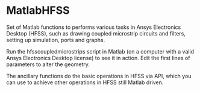 # MatlabHFSS
Set of Matlab functions to performs various tasks in Ansys Electronics Desktop (HFSS), such as drawing coupled microstrip circuits and filters, setting up simulation, ports and graphs.

Run the hfsscoupledmicrostrips script in Matlab (on a computer with a valid Ansys Electronics Desktop license) to see it in action.
Edit the first lines of parameters to alter the geometry.

The ancillary functions do the basic operations in HFSS via API, which you can use to achieve other operations in HFSS still Matlab driven.


